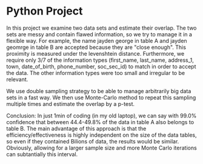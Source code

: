 # Python Project

In this project we examine two data sets and estimate their overlap. The two sets are messy and contain flawed information, so we try to manage it in a flexible way. For example, the name jayden george in table A and jayden geomrge in table B are accepted because they are "close enough". This proximity is measured under the levenshtein distance. Furthermore, we require only 3/7 of the information types (first_name, last_name, address_1, town, date_of_birth, phone_number, soc_sec_id) to match in order to accept the data. The other information types were too small and irregular to be relevant.

We use double sampling strategy to be able to manage arbitrarily big data sets in a fast way. We then use Monte-Carlo method to repeat this sampling multiple times and estimate the overlap by a p-test.

Conclusion: In just 1min of coding (in my old laptop), we can say with 99.0% confidence that between 44.4-49.8% of the data in table A also belongs to table B. The main advantage of this approach is that the efficiency/effectiveness is highly independent on the size of the data tables, so even if they contained Bilions of data, the results would be similar. Obviously, allowing for a larger sample size and more Monte Carlo iterations can subtantially this interval.